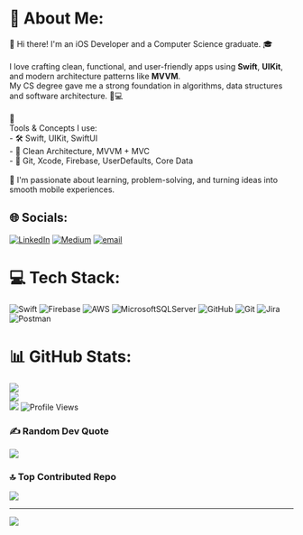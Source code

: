 # 💫 About Me:
👋 Hi there! I'm an iOS Developer and a Computer Science graduate. 🎓<br><br>I love crafting clean, functional, and user-friendly apps using **Swift**, **UIKit**, and modern architecture patterns like **MVVM**.  <br>My CS degree gave me a strong foundation in algorithms, data structures and software architecture. 🧠💻<br><br>🔧 <br>Tools & Concepts I use:  <br>- 🛠️ Swift, UIKit, SwiftUI<br>- 🧱 Clean Architecture, MVVM + MVC  <br>- 🧩 Git, Xcode, Firebase, UserDefaults, Core Data  <br><br>🚀 I'm passionate about learning, problem-solving, and turning ideas into smooth mobile experiences.  


## 🌐 Socials:
[![LinkedIn](https://img.shields.io/badge/LinkedIn-%230077B5.svg?logo=linkedin&logoColor=white)](https://linkedin.com/in/https://www.linkedin.com/in/samigundogan/) [![Medium](https://img.shields.io/badge/Medium-12100E?logo=medium&logoColor=white)](https://medium.com/@https://medium.com/@devsmi.me) [![email](https://img.shields.io/badge/Email-D14836?logo=gmail&logoColor=white)](mailto:gundogannsami@gmail.com) 

# 💻 Tech Stack:
![Swift](https://img.shields.io/badge/swift-F54A2A?style=flat&logo=swift&logoColor=white) ![Firebase](https://img.shields.io/badge/firebase-%23039BE5.svg?style=flat&logo=firebase) ![AWS](https://img.shields.io/badge/AWS-%23FF9900.svg?style=flat&logo=amazon-aws&logoColor=white) ![MicrosoftSQLServer](https://img.shields.io/badge/Microsoft%20SQL%20Server-CC2927?style=flat&logo=microsoft%20sql%20server&logoColor=white) ![GitHub](https://img.shields.io/badge/github-%23121011.svg?style=flat&logo=github&logoColor=white) ![Git](https://img.shields.io/badge/git-%23F05033.svg?style=flat&logo=git&logoColor=white) ![Jira](https://img.shields.io/badge/jira-%230A0FFF.svg?style=flat&logo=jira&logoColor=white) ![Postman](https://img.shields.io/badge/Postman-FF6C37?style=flat&logo=postman&logoColor=white)
# 📊 GitHub Stats:
![](https://github-readme-stats.vercel.app/api?username=imdevsmi&theme=calm&hide_border=false&include_all_commits=true&count_private=true)<br/>
![](https://nirzak-streak-stats.vercel.app/?user=imdevsmi&theme=calm&hide_border=false)<br/>
![](https://github-readme-stats.vercel.app/api/top-langs/?username=imdevsmi&theme=calm&hide_border=false&include_all_commits=true&count_private=true&layout=compact)
![Profile Views](https://komarev.com/ghpvc/?username=imdevsmi&style=flat-square)

### ✍️ Random Dev Quote
![](https://quotes-github-readme.vercel.app/api?type=horizontal&theme=tokyonight)

### 🔝 Top Contributed Repo
![](https://github-contributor-stats.vercel.app/api?username=imdevsmi&limit=5&theme=dark&combine_all_yearly_contributions=true)

---
[![](https://visitcount.itsvg.in/api?id=imdevsmi&icon=0&color=3)](https://visitcount.itsvg.in)

<!-- Proudly created with GPRM ( https://gprm.itsvg.in ) -->
